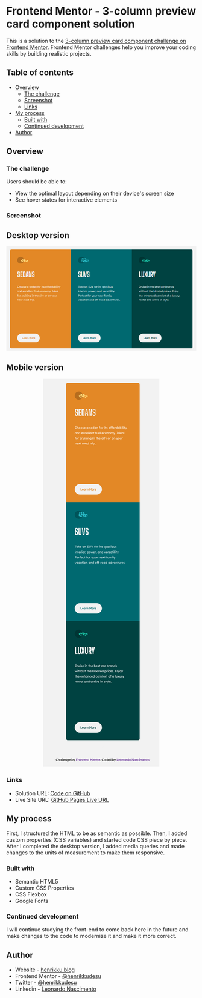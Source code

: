# Frontend Mentor - 3-column preview card component solution

This is a solution to the [3-column preview card component challenge on Frontend Mentor](https://www.frontendmentor.io/challenges/3column-preview-card-component-pH92eAR2-). Frontend Mentor challenges help you improve your coding skills by building realistic projects.

## Table of contents

- [Overview](#overview)
  - [The challenge](#the-challenge)
  - [Screenshot](#screenshot)
  - [Links](#links)
- [My process](#my-process)
  - [Built with](#built-with)
  - [Continued development](#continued-development)
- [Author](#author)

## Overview

### The challenge

Users should be able to:

- View the optimal layout depending on their device's screen size
- See hover states for interactive elements

### Screenshot

## Desktop version

<p align="center">
  <img src="/screenshots/desktop-ver.png" />
</p>


## Mobile version

<p align="center" style="height: auto;">
  <img src="/screenshots/mobile-ver.png" />
</p>

### Links

- Solution URL: [Code on GitHub]()
- Live Site URL: [GitHub Pages Live URL]()

## My process

First, I structured the HTML to be as semantic as possible. Then, I added custom properties (CSS variables) and started code CSS piece by piece. After I completed the desktop version, I added media queries and made changes to the units of measurement to make them responsive.

### Built with

- Semantic HTML5
- Custom CSS Properties
- CSS Flexbox
- Google Fonts

### Continued development

I will continue studying the front-end to come back here in the future and make changes to the code to modernize it and make it more correct.

## Author

- Website - [henrikku blog](https://henrikkudesu.github.io)
- Frontend Mentor - [@henrikkudesu](https://www.frontendmentor.io/profile/henrikkudesu)
- Twitter - [@henrikkudesu](https://twitter.com/henrikkudesu)
- Linkedin - [Leonardo Nascimento](https://www.linkedin.com/in/leonardo-henrikku/)
